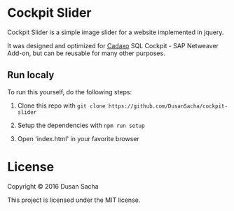 # Cockpit Slider

Cockpit Slider is a simple image slider for a website implemented in jquery.

It was designed and optimized for [Cadaxo](http://www.cadaxo.com/) SQL Cockpit - SAP Netweaver Add-on, but can be reusable for many other purposes.

## Run localy

To run this yourself, do the following steps:

1. Clone this repo with `git clone https://github.com/DusanSacha/cockpit-slider`

2. Setup the dependencies with `npm run setup`

3. Open 'index.html' in your favorite browser

# License

Copyright © 2016 Dusan Sacha

This project is licensed under the MIT license.
